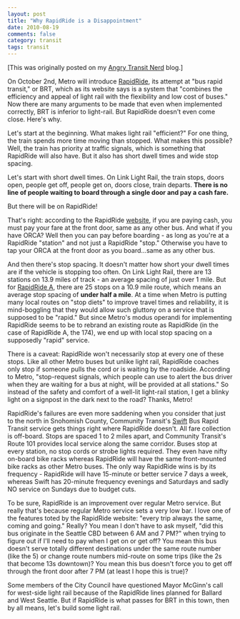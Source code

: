 ```yaml
---
layout: post
title: "Why RapidRide is a Disappointment"
date: 2010-08-19
comments: false
category: transit
tags: transit
---
```

[This was originally posted on my [Angry Transit Nerd](http://angrytransitnerd.com) blog.]

On October 2nd, Metro will introduce [RapidRide][0], its attempt at "bus rapid transit," or BRT, which as its website says is a system that "combines the efficiency and appeal of light rail with the flexibility and low cost of buses."  Now there are many arguments to be made that even when implemented correctly, BRT is inferior to light-rail.  But RapidRide doesn't even come close.  Here's why.

Let's start at the beginning.  What makes light rail "efficient?"  For one thing, the train spends more time moving than stopped.  What makes this possible?  Well, the train has priority at traffic signals, which is something that RapidRide will also have.  But it also has short dwell times and wide stop spacing.

Let's start with short dwell times.  On Link Light Rail, the train stops, doors open, people get off, people get on, doors close, train departs.  **There is no line of people waiting to board through a single door and pay a cash fare.**

But there will be on RapidRide!

That's right: according to the RapidRide [website][1], if you are paying cash, you must pay your fare at the front door, same as any other bus.  And what if you have ORCA?  Well then you can pay before boarding - as long as you're at a RapidRide "station" and not just a RapidRide "stop."  Otherwise you have to tap your ORCA at the front door as you board...same as any other bus.

And then there's stop spacing.  It doesn't matter how short your dwell times are if the vehicle is stopping too often.  On Link Light Rail, there are 13 stations on 13.9 miles of track - an average spacing of just over 1 mile.  But for [RapidRide A][2], there are 25 stops on a 10.9 mile route, which means an average stop spacing of **under half a mile**.  At a time when Metro is putting many local routes on "stop diets" to improve travel times and reliability, it is mind-boggling that they would allow such gluttony on a service that is supposed to be "rapid."  But since Metro's modus operandi for implementing RapidRide seems to be to rebrand an existing route as RapidRide (in the case of RapidRide A, the 174), we end up with local stop spacing on a supposedly "rapid" service.

There is a caveat: RapidRide won't necessarily stop at every one of these stops. Like all other Metro buses but unlike light rail, RapidRide coaches only stop if someone pulls the cord or is waiting by the roadside.  According to Metro, "stop-request signals, which people can use to alert the bus driver when they are waiting for a bus at night, will be provided at all stations."  So instead of the safety and comfort of a well-lit light-rail station, I get a blinky light on a signpost in the dark next to the road?  Thanks, Metro!

RapidRide's failures are even more saddening when you consider that just to the north in Snohomish County, Community Transit's [Swift][3] Bus Rapid Transit service gets things right where RapidRide doesn't.  All fare collection is off-board.  Stops are spaced 1 to 2 miles apart, and Community Transit's Route 101 provides local service along the same corridor.  Buses stop at every station, no stop cords or strobe lights required.  They even have nifty on-board bike racks whereas RapidRide will have the same front-mounted bike racks as other Metro buses.  The only way RapidRide wins is by its frequency - RapidRide will have 15-minute or better service 7 days a week, whereas Swift has 20-minute frequency evenings and Saturdays and sadly NO service on Sundays due to budget cuts.

To be sure, RapidRide is an improvement over regular Metro service.  But really that's because regular Metro service sets a very low bar.  I love one of the features toted by the RapidRide website: "every trip always the same, coming and going."  Really?  You mean I don't have to ask myself, "did this bus originate in the Seattle CBD between 6 AM and 7 PM?" when trying to figure out if I'll need to pay when I get on or get off?  You mean this bus doesn't serve totally different destinations under the same route number (like the 5) or change route numbers mid-route on some trips (like the 2s that become 13s downtown)? You mean this bus doesn't force you to get off through the front door after 7 PM (at least I hope this is true)?

Some members of the City Council have questioned Mayor McGinn's call for west-side light rail because of the RapidRide lines planned for Ballard and West Seattle.  But if RapidRide is what passes for BRT in this town, then by all means, let's build some light rail.


[0]: http://metro.kingcounty.gov/tops/bus/RapidRide/
[1]: http://metro.kingcounty.gov/tops/bus/RapidRide/RRFares.html
[2]: http://metro.kingcounty.gov/tops/bus/RapidRide/ALineMap.html
[3]: http://www.commtrans.org/Projects/Swift.cfm
